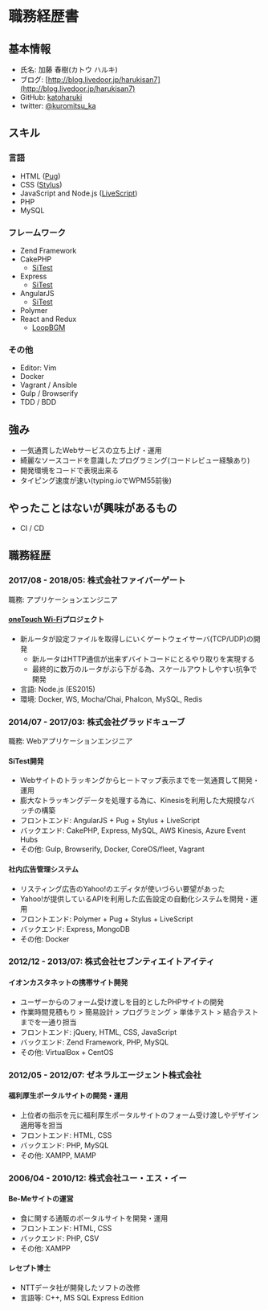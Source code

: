 # 職務経歴書

## 基本情報

- 氏名: 加藤 春樹(カトウ ハルキ)
- ブログ: [http://blog.livedoor.jp/harukisan7](http://blog.livedoor.jp/harukisan7)
- GitHub: [katoharuki](https://github.com/katoharuki)
- twitter: [@kuromitsu_ka](https://twitter.com/kuromitsu_ka)

## スキル

### 言語

- HTML ([Pug](https://pugjs.org/api/getting-started.html))
- CSS ([Stylus](http://stylus-lang.com/))
- JavaScript and Node.js ([LiveScript](http://livescript.net/))
- PHP
- MySQL

### フレームワーク

- Zend Framework
- CakePHP
  - [SiTest](https://sitest.jp/)
- Express
  - [SiTest](https://sitest.jp/)
- AngularJS
  - [SiTest](https://sitest.jp/)
- Polymer
- React and Redux
  - [LoopBGM](http://bgm.sis.jp/)

### その他

- Editor: Vim
- Docker
- Vagrant / Ansible
- Gulp / Browserify
- TDD / BDD

## 強み

- 一気通貫したWebサービスの立ち上げ・運用
- 綺麗なソースコードを意識したプログラミング(コードレビュー経験あり)
- 開発環境をコードで表現出来る
- タイピング速度が速い(typing.ioでWPM55前後)

## やったことはないが興味があるもの

- CI / CD

## 職務経歴

### 2017/08 - 2018/05: 株式会社ファイバーゲート

職務: アプリケーションエンジニア

#### [oneTouch Wi-Fi](https://www.one-touchwifi.com/)プロジェクト

- 新ルータが設定ファイルを取得しにいくゲートウェイサーバ(TCP/UDP)の開発
  - 新ルータはHTTP通信が出来ずバイトコードにとるやり取りを実現する
  - 最終的に数万のルータがぶら下がる為、スケールアウトしやすい抗争で開発
- 言語: Node.js (ES2015)
- 環境: Docker, WS, Mocha/Chai, Phalcon, MySQL, Redis

### 2014/07 - 2017/03: 株式会社グラッドキューブ

職務: Webアプリケーションエンジニア

#### SiTest開発

- Webサイトのトラッキングからヒートマップ表示までを一気通貫して開発・運用
- 膨大なトラッキングデータを処理する為に、Kinesisを利用した大規模なバッチの構築
- フロントエンド: AngularJS + Pug + Stylus + LiveScript
- バックエンド: CakePHP, Express, MySQL, AWS Kinesis, Azure Event Hubs
- その他: Gulp, Browserify, Docker, CoreOS/fleet, Vagrant

#### 社内広告管理システム

- リスティング広告のYahoo!のエディタが使いづらい要望があった
- Yahoo!が提供しているAPIを利用した広告設定の自動化システムを開発・運用
- フロントエンド: Polymer + Pug + Stylus + LiveScript
- バックエンド: Express, MongoDB
- その他: Docker

### 2012/12 - 2013/07: 株式会社セブンティエイトアイティ

#### イオンカスタネットの携帯サイト開発

- ユーザーからのフォーム受け渡しを目的としたPHPサイトの開発
- 作業時間見積もり > 簡易設計 > プログラミング > 単体テスト > 結合テストまでを一通り担当
- フロントエンド: jQuery, HTML, CSS, JavaScript
- バックエンド: Zend Framework, PHP, MySQL
- その他: VirtualBox + CentOS

### 2012/05 - 2012/07: ゼネラルエージェント株式会社

#### 福利厚生ポータルサイトの開発・運用

- 上位者の指示を元に福利厚生ポータルサイトのフォーム受け渡しやデザイン適用等を担当
- フロントエンド: HTML, CSS
- バックエンド: PHP, MySQL
- その他: XAMPP, MAMP

### 2006/04 - 2010/12: 株式会社ユー・エス・イー

#### Be-Meサイトの運営

- 食に関する通販のポータルサイトを開発・運用
- フロントエンド: HTML, CSS
- バックエンド: PHP, CSV
- その他: XAMPP

#### レセプト博士

- NTTデータ社が開発したソフトの改修
- 言語等: C++, MS SQL Express Edition

